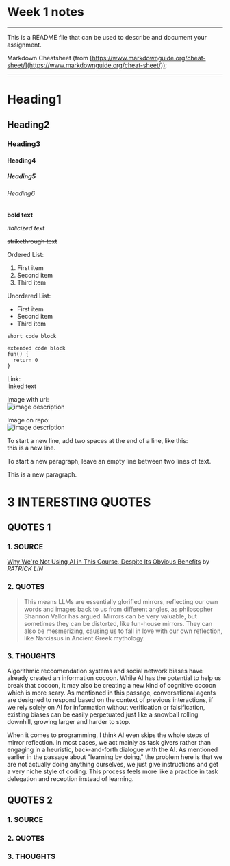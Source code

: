 # Week 1 notes

---

This is a README file that can be used to describe and document your assignment.

Markdown Cheatsheet (from [https://www.markdownguide.org/cheat-sheet/](https://www.markdownguide.org/cheat-sheet/)):

---

# Heading1
## Heading2
### Heading3
#### Heading4
##### Heading5
###### Heading6

**bold text**

*italicized text*

~~strikethrough text~~

Ordered List:
1. First item
2. Second item
3. Third item

Unordered List:
- First item
- Second item
- Third item

`short code block`

```
extended code block
fun() {
  return 0
}
```

Link:  
[linked text](https://www.example.com)


Image with url:  
![image description](https://dm-gy-6063-2024f-b.github.io/assets/homework/02/clark-espaco-modulado-00.jpg)


Image on repo:  
![image description](./file-name.jpg)


To start a new line, add two spaces at the end of a line, like this:  
this is a new line.


To start a new paragraph, leave an empty line between two lines of text.

This is a new paragraph.
# 3 INTERESTING QUOTES
## QUOTES 1
### 1. SOURCE
[Why We're Not Using AI in This Course, Despite Its Obvious Benefits](https://emergingethics.substack.com/p/why-were-not-using-ai-in-this-course) by *PATRICK LIN*

### 2. QUOTES
> This means LLMs are essentially glorified mirrors, reflecting our own words and images back to us from different angles, as philosopher Shannon Vallor has argued. Mirrors can be very valuable, but sometimes they can be distorted, like fun-house mirrors. They can also be mesmerizing, causing us to fall in love with our own reflection, like Narcissus in Ancient Greek mythology. 
### 3. THOUGHTS
Algorithmic reccomendation systems and social network biases have already created an information cocoon. While AI has the potential to help us break that cocoon, it may also be creating a new kind of cognitive cocoon which is more scary. As mentioned in this passage, conversational agents are designed to respond based on the context of previous interactions, if we rely solely on AI for information without verification or falsification, existing biases can be easily perpetuated just like a snowball rolling downhill, growing larger and harder to stop.

When it comes to programming, I think AI even skips the whole steps of mirror reflection. In most cases, we act mainly as task givers rather than engaging in a heuristic, back-and-forth dialogue with the AI. As mentioned earlier in the passage about "learning by doing," the problem here is that we are not actually doing anything ourselves, we just give instructions and get a very niche style of coding. This process feels more like a practice in task delegation and reception instead of learning.

## QUOTES 2
### 1. SOURCE

### 2. QUOTES

### 3. THOUGHTS